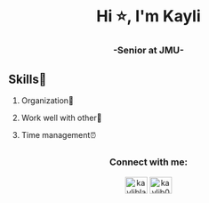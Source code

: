 <h1 align="center">Hi ⭐, I'm Kayli</h1>
<h3 align="center">-Senior at JMU-</h3>

## Skills🏅

1. Organization🧠
   
2. Work well with other🙌

3. Time management⏰

## 
<h3 align="center">Connect with me:</h3>
<p align="center">
<a href="https://www.linkedin.com/in/kayliblankenship" target="blank"><img align="center" src="https://raw.githubusercontent.com/rahuldkjain/github-profile-readme-generator/master/src/images/icons/Social/linked-in-alt.svg" alt="kayliblankenship" height="30" width="40" /></a>
<a href="https://instagram.com/kaylib03" target="blank"><img align="center" src="https://raw.githubusercontent.com/rahuldkjain/github-profile-readme-generator/master/src/images/icons/Social/instagram.svg" alt="kaylib03" height="30" width="40" /></a>
</p>

